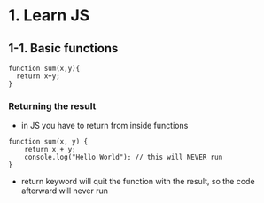 # 1. Learn JS

## 1-1. Basic functions
```
function sum(x,y){
  return x+y;
}
```

### Returning the result
- in JS you have to return from inside functions
```
function sum(x, y) {
    return x + y;
    console.log("Hello World"); // this will NEVER run
}
```
- return keyword will quit the function with the result, so the code afterward will never run

